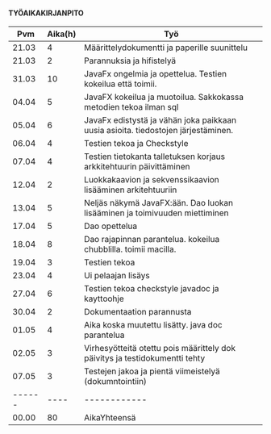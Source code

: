 #### **TYÖAIKAKIRJANPITO**

Pvm  |  Aika(h)  | Työ
-----|------------|------
21.03 | 4 | Määrittelydokumentti ja paperille suunittelu
21.03 | 2 | Parannuksia ja hifistelyä
31.03 | 10 | JavaFx ongelmia ja opettelua. Testien kokeilua että toimii.
04.04 | 5  | JavaFX kokeilua ja muotoilua. Sakkokassa metodien tekoa ilman sql
05.04 | 6  | JavaFx edistystä ja vähän joka paikkaan uusia asioita. tiedostojen järjestäminen.
06.04 | 4  | Testien tekoa ja Checkstyle
07.04 | 4  | Testien tietokanta talletuksen korjaus arkkitehtuurin päivittäminen 
12.04 | 2  | Luokkakaavion ja sekvenssikaavion lisääminen arkitehtuuriin
13.04 | 5  | Neljäs näkymä JavaFX:ään. Dao luokan lisääminen ja toimivuuden miettiminen
17.04 | 5  | Dao opettelua
18.04 | 8  | Dao rajapinnan parantelua. kokeilua chubblilla. toimii macilla.
19.04 | 3  | Testien tekoa
23.04 | 4  | Ui pelaajan lisäys
27.04 | 6  | Testien tekoa checkstyle javadoc ja kayttoohje
30.04 | 2  | Dokumentaation parannusta
01.05 | 4  | Aika koska muutettu lisätty. java doc parantelua
02.05 | 3  | Virhesyötteitä otettu pois määrittely dok päivitys ja testidokumentti tehty
07.05 | 3  | Testejen jakoa ja pientä viimeistelyä (dokumntointiin)
------|----|------------
00.00 | 80 | AikaYhteensä
